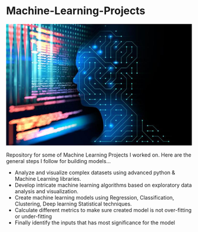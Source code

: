 # Machine-Learning-Projects
![](zmg/ml1.jpg)

Repository for some of Machine Learning Projects I worked on. Here are the general steps I follow for building models...
- Analyze and visualize complex datasets using advanced python & Machine Learning libraries.
- Develop intricate machine learning algorithms based on exploratory data analysis and visualization.
- Create machine learning models using Regression, Classification, Clustering, Deep learning Statistical techniques.
- Calculate different metrics to make sure created model is not over-fitting or under-fitting
- Finally identify the inputs that has most significance for the model
